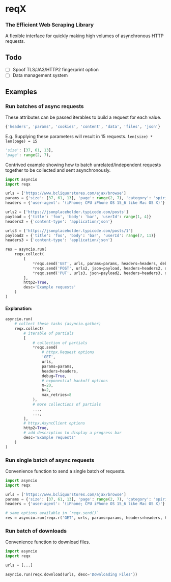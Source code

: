 # reqX

### The Efficient Web Scraping Library

A flexible interface for quickly making high volumes of asynchronous HTTP requests.

## Todo

- [ ] Spoof TLS/JA3/HTTP2 fingerprint option
- [ ] Data management system

## Examples

### Run batches of async requests

These attributes can be passed iterables to build a request for each value.

```python
{'headers', 'params', 'cookies', 'content', 'data', 'files', 'json'}
```

E.g. Supplying these parameters will result in 15 requests. `len(size) * len(page) = 15`

```python
'size': [37, 61, 13],
'page': range(2, 7),
```

Contrived example showing how to batch unrelated/independent requests together to be collected and sent asynchronously.

```python
import asyncio
import reqx

urls = ['https://www.bcliquorstores.com/ajax/browse']
params = {'size': [37, 61, 13], 'page': range(2, 7), 'category': 'spirits', 'sort': 'featuredProducts:desc'}
headers = {'user-agent': '(iPhone; CPU iPhone OS 15_6 like Mac OS X)'}

urls2 = ['https://jsonplaceholder.typicode.com/posts']
payload = {'title': 'foo', 'body': 'bar', 'userId': range(1, 4)}
headers2 = {'content-type': 'application/json'}

urls3 = ['https://jsonplaceholder.typicode.com/posts/1']
payload2 = {'title': 'foo', 'body': 'bar', 'userId': range(7, 11)}
headers3 = {'content-type': 'application/json'}

res = asyncio.run(
    reqx.collect(
        [
            *reqx.send('GET', urls, params=params, headers=headers, debug=True, m=20, b=2, max_retries=8),
            *reqx.send('POST', urls2, json=payload, headers=headers2, debug=True, m=11, b=2, max_retries=3),
            *reqx.send('PUT', urls3, json=payload2, headers=headers3, debug=True, m=7, b=2, max_retries=5),
        ],
        http2=True,
        desc='Example requests'
    )
)
```

#### Explanation:

```python
asyncio.run(
    # collect these tasks (asyncio.gather)
    reqx.collect(
        # iterable of partials
        [
            # collection of partials
            *reqx.send(
                # httpx.Request options
                'GET',
                urls,
                params=params,
                headers=headers,
                debug=True,
                # exponential backoff options
                m=20,
                b=2,
                max_retries=8
            ),
            # more collections of partials
            ...,
            ...,
        ],
        # httpx.AsyncClient options
        http2=True,
        # add description to display a progress bar
        desc='Example requests'
    )
)
```

### Run single batch of async requests
Convenience function to send a single batch of requests.

```python
import asyncio
import reqx

urls = ['https://www.bcliquorstores.com/ajax/browse']
params = {'size': [37, 61, 13], 'page': range(2, 7), 'category': 'spirits', 'sort': 'featuredProducts:desc'}
headers = {'user-agent': '(iPhone; CPU iPhone OS 15_6 like Mac OS X)'}

# same options available in `reqx.send()`
res = asyncio.run(reqx.r('GET', urls, params=params, headers=headers, http2=True, desc='GET'))
```

### Run batch of downloads

Convenience function to download files.

```python
import asyncio
import reqx

urls = [...]

asyncio.run(reqx.download(urls, desc='Downloading Files'))
```


